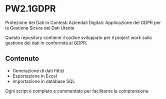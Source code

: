 # PW2.1GDPR
Protezione dei Dati in Contesti Aziendali Digitali: Applicazione del GDPR per la Gestione Sicura dei Dati Utente

Questo repository contiene il codice sviluppato per il project work sulla gestione dei dati in conformità al GDPR. 

## Contenuto

- Generazione di dati fittizi
- Esportazione in Excel
- Importazione in database SQL

Ogni script è completo e commentato per facilitarne la comprensione.
